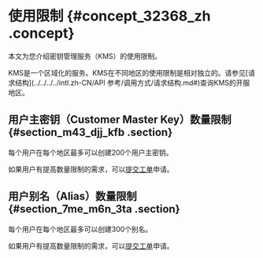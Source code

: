 # 使用限制 {#concept_32368_zh .concept}

本文为您介绍密钥管理服务（KMS）的使用限制。

KMS是一个区域化的服务。KMS在不同地区的使用限制是相对独立的。请参见[请求结构](../../../../intl.zh-CN/API 参考/调用方式/请求结构.md#)查询KMS的开服地区。

## 用户主密钥（Customer Master Key）数量限制 {#section_m43_djj_kfb .section}

每个用户在每个地区最多可以创建200个用户主密钥。

如果用户有提高数量限制的需求，可以[提交工单](https://workorder-intl.console.aliyun.com/#/ticket/createIndex)申请。

## 用户别名（Alias）数量限制 {#section_7me_m6n_3ta .section}

每个用户在每个地区最多可以创建300个别名。

如果用户有提高数量限制的需求，可以[提交工单](https://workorder-intl.console.aliyun.com/#/ticket/createIndex)申请。

